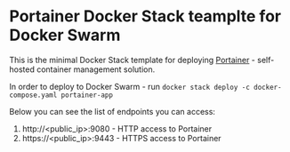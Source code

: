 # Portainer Docker Stack teamplte for Docker Swarm

This is the minimal Docker Stack template for deploying [Portainer](https://www.portainer.io/) - self-hosted container management solution.

In order to deploy to Docker Swarm - run `docker stack deploy -c docker-compose.yaml portainer-app`

Below you can see the list of endpoints you can access:
1. http://<public_ip>:9080 - HTTP access to Portainer
2. https://<public_ip>:9443 - HTTPS access to Portainer
